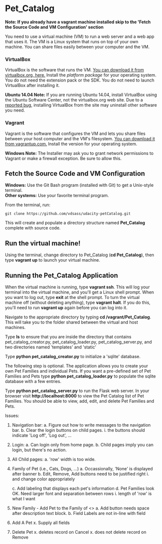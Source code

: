 # Pet_Catalog

**Note: If you already have a vagrant machine installed skip to the 'Fetch the Source Code and VM Configuration' section**

You need to use a virtual machine (VM) to run a web server and a web app that uses it. The VM is a Linux system that runs on top of your own machine.  You can share files easily between your computer and the VM.

### VirtualBox

VirtualBox is the software that runs the VM. [You can download it from virtualbox.org, here.](https://www.virtualbox.org/wiki/Downloads)  Install the *platform package* for your operating system.  You do not need the extension pack or the SDK. You do not need to launch VirtualBox after installing it.

**Ubuntu 14.04 Note:** If you are running Ubuntu 14.04, install VirtualBox using the Ubuntu Software Center, not the virtualbox.org web site. Due to a [reported bug](http://ubuntuforums.org/showthread.php?t=2227131), installing VirtualBox from the site may uninstall other software you need.

### Vagrant

Vagrant is the software that configures the VM and lets you share files between your host computer and the VM's filesystem.  [You can download it from vagrantup.com.](https://www.vagrantup.com/downloads) Install the version for your operating system.

**Windows Note:** The Installer may ask you to grant network permissions to Vagrant or make a firewall exception. Be sure to allow this.

## Fetch the Source Code and VM Configuration

**Windows:** Use the Git Bash program (installed with Git) to get a Unix-style terminal.  
**Other systems:** Use your favorite terminal program.

From the terminal, run:

    git clone https://github.com/vdsass/udacity-petCatalog.git

This will create and populate a directory structure named **Pet_Catalog** complete with source code.

## Run the virtual machine!

Using the terminal, change directory to Pet_Catalog (**cd Pet_Catalog**), then type **vagrant up** to launch your virtual machine.

## Running the Pet_Catalog Application

When the virtual machine is running, type **vagrant ssh**. This will log your terminal into the virtual machine, and you'll get a Linux shell prompt. When you want to log out, type **exit** at the shell prompt.  To turn the virtual machine off (without deleting anything), type **vagrant halt**. If you do this, you'll need to run **vagrant up** again before you can log into it.

Navigate to the appropriate directory by typing **cd /vagrant/Pet_Catalog**. This will take you to the folder shared between the virtual and host machines.

Type **ls** to ensure that you are inside the directory that contains pet_catalog_creator.py, pet_catalog_loader.py, pet_catalog_server.py, and two directories named 'templates' and 'static'

Type **python pet_catalog_creator.py** to initialize a 'sqlite' database.

The following step is optional. The application allows you to create your own Pet Families and individual Pets. If you want a pre-defined set of Pet Families and Pets type **python pet_catalog_loader.py** to populate the sqlite database with a few entries.

Type **python pet_catalog_server.py** to run the Flask web server. In your browser visit **http://localhost:8000** to view the Pet Catalog list of Pet Families.  You should be able to view, add, edit, and delete Pet Families and Pets.

Issues:
1. Navigation bar:
    a. Figure out how to write messages to the navigation bar.
    b. Clear the login buttons on child pages.
        i. the buttons should indicate 'Log off', 'Log out', ...

2. Login:
    a. Can login only from home page.
    b. Child pages imply you can login, but there's no action.

3. All Child pages:
    a. 'row' width is too wide.

4. Family of Pet <Family Name> (i.e., Cats, Dogs, ...)
    a. Occassionally, 'None' is displayed after banner
    b. Edit, Remove, Add buttons need to be justified right
        i. and change color appropriately

    c. Add labeling that displays each pet's information
    d. Pet Families look OK. Need larger font and separation between rows
        i. length of 'row' is what I want

5. New Family - Add Pet to the Family of <>
    a. Add button needs space after description text block.
    b. Field Labels are not in-line with field

6. Add A Pet
    x. Supply all fields

6. Delete Pet
    x. deletes record on Cancel
    x. does not delete record on Remove

